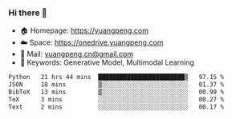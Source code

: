 ### Hi there 👋

- 🏠 Homepage: https://yuangpeng.com
- ☁️ Space: https://onedrive.yuangpeng.com
- 📧 Mail: yuangpeng.cn@gmail.com
- 🌅 Keywords: Generative Model, Multimodal Learning

<!--
**yuangpeng/yuangpeng** is a ✨ _special_ ✨ repository because its `README.md` (this file) appears on your GitHub profile.

Here are some ideas to get you started:

- 🔭 I’m currently working on ...
- 🌱 I’m currently learning ...
- 👯 I’m looking to collaborate on ...
- 🤔 I’m looking for help with ...
- 💬 Ask me about ...
- 📫 How to reach me: ...
- 😄 Pronouns: ...
- ⚡ Fun fact: ...
-->

<!--START_SECTION:waka-->

```txt
Python   21 hrs 44 mins  ████████████████████████▒   97.15 %
JSON     18 mins         ▒░░░░░░░░░░░░░░░░░░░░░░░░   01.37 %
BibTeX   13 mins         ▒░░░░░░░░░░░░░░░░░░░░░░░░   00.99 %
TeX      3 mins          ░░░░░░░░░░░░░░░░░░░░░░░░░   00.27 %
Text     2 mins          ░░░░░░░░░░░░░░░░░░░░░░░░░   00.17 %
```

<!--END_SECTION:waka-->
